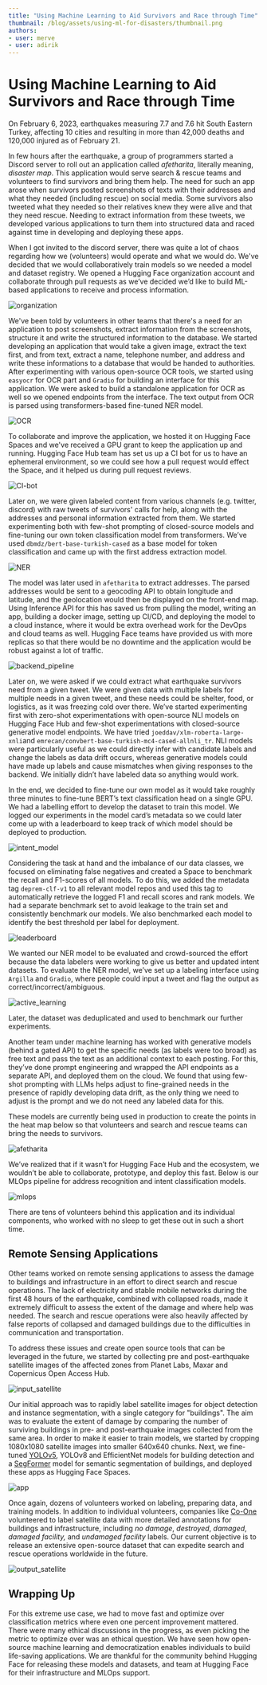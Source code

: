```yaml
---
title: "Using Machine Learning to Aid Survivors and Race through Time" 
thumbnail: /blog/assets/using-ml-for-disasters/thumbnail.png
authors:
- user: merve
- user: adirik
---
```


# Using Machine Learning to Aid Survivors and Race through Time

<!-- {blog_metadata} -->
<!-- {authors} -->

On February 6, 2023, earthquakes measuring 7.7 and 7.6 hit South Eastern Turkey, affecting 10 cities and resulting in more than 42,000 deaths and 120,000 injured as of February 21.

In few hours after the earthquake, a group of programmers started a Discord server to roll out an application called *afetharita*, literally meaning, *disaster map*. This application would serve search & rescue teams and volunteers to find survivors and bring them help. The need for such an app arose when survivors posted screenshots of texts with their addresses and what they needed (including rescue) on social media. Some survivors also tweeted what they needed so their relatives knew they were alive and that they need rescue. Needing to extract information from these tweets, we developed various applications to turn them into structured data and raced against time in developing and deploying these apps. 

When I got invited to the discord server, there was quite a lot of chaos regarding how we (volunteers) would operate and what we would do. We've decided that we would collaboratively train models so we needed a model and dataset registry. We opened a Hugging Face organization account and collaborate through pull requests as we’ve decided we’d like to build ML-based applications to receive and process information. 

![organization](https://huggingface.co/datasets/huggingface/documentation-images/resolve/main/disaster-assets/org.png)

We've been told by volunteers in other teams that there's a need for an application to post screenshots, extract information from the screenshots, structure it and write the structured information to the database. We started developing an application that would take a given image, extract the text first, and from text, extract a name, telephone number, and address and write these informations to a database that would be handed to authorities. After experimenting with various open-source OCR tools, we started using `easyocr` for OCR part and `Gradio` for building an interface for this application. We were asked to build a standalone application for OCR as well so we opened endpoints from the interface. The text output from OCR is parsed using transformers-based fine-tuned NER model. 

![OCR](https://huggingface.co/datasets/huggingface/documentation-images/resolve/main/disaster-assets/ocr-app.png)

To collaborate and improve the application, we hosted it on Hugging Face Spaces and we've received a GPU grant to keep the application up and running. Hugging Face Hub team has set us up a CI bot for us to have an ephemeral environment, so we could see how a pull request would effect the Space, and it helped us during pull request reviews. 

![CI-bot](https://huggingface.co/datasets/huggingface/documentation-images/resolve/main/disaster-assets/ci-bot.png)

Later on, we were given labeled content from various channels (e.g. twitter, discord) with raw tweets of survivors' calls for help, along with the addresses and personal information extracted from them. We started experimenting both with few-shot prompting of closed-source models and fine-tuning our own token classification model from transformers. We’ve used `dbmdz/bert-base-turkish-cased` as a base model for token classification and came up with the first address extraction model. 

![NER](https://huggingface.co/datasets/huggingface/documentation-images/resolve/main/disaster-assets/deprem-ner.png)

The model was later used in `afetharita` to extract addresses. The parsed addresses would be sent to a geocoding API to obtain longitude and latitude, and the geolocation would then be displayed on the front-end map. Using Inference API for this has saved us from pulling the model, writing an app, building a docker image, setting up CI/CD, and deploying the model to a cloud instance, where it would be extra overhead work for the DevOps and cloud teams as well. Hugging Face teams have provided us with more replicas so that there would be no downtime and the application would be robust against a lot of traffic.

![backend_pipeline](https://huggingface.co/datasets/huggingface/documentation-images/resolve/main/disaster-assets/production_pipeline.png)

Later on, we were asked if we could extract what earthquake survivors need from a given tweet. We were given data with multiple labels for multiple needs in a given tweet, and these needs could be shelter, food, or logistics, as it was freezing cold over there. We’ve started experimenting first with zero-shot experimentations with open-source NLI models on Hugging Face Hub and few-shot experimentations with closed-source generative model endpoints. We have tried `joeddav/xlm-roberta-large-xnli`and `emrecan/convbert-base-turkish-mc4-cased-allnli_tr`. NLI models were particularly useful as we could directly infer with candidate labels and change the labels as data drift occurs, whereas generative models could have made up labels and cause mismatches when giving responses to the backend. We initially didn’t have labeled data so anything would work.

In the end, we decided to fine-tune our own model as it would take roughly three minutes to fine-tune BERT’s text classification head on a single GPU. We had a labelling effort to develop the dataset to train this model. We logged our experiments in the model card’s metadata so we could later come up with a leaderboard to keep track of which model should be deployed to production. 

![intent_model](https://huggingface.co/datasets/huggingface/documentation-images/resolve/main/disaster-assets/model-repo.png)

Considering the task at hand and the imbalance of our data classes, we focused on eliminating false negatives and created a Space to benchmark the recall and F1-scores of all models. To do this, we added the metadata tag `deprem-clf-v1` to all relevant model repos and used this tag to automatically retrieve the logged F1 and recall scores and rank models. We had a separate benchmark set to avoid leakage to the train set and consistently benchmark our models. We also benchmarked each model to identify the best threshold per label for deployment.

![leaderboard](https://huggingface.co/datasets/huggingface/documentation-images/resolve/main/disaster-assets/leaderboard.png)

We wanted our NER model to be evaluated and crowd-sourced the effort because the data labelers were working to give us better and updated intent datasets. To evaluate the NER model, we’ve set up a labeling interface using `Argilla` and `Gradio`, where people could input a tweet and flag the output as correct/incorrect/ambiguous.

![active_learning](https://huggingface.co/datasets/huggingface/documentation-images/resolve/main/disaster-assets/active-learning.png)

Later, the dataset was deduplicated and used to benchmark our further experiments. 

Another team under machine learning has worked with generative models (behind a gated API) to get the specific needs (as labels were too broad) as free text and pass the text as an additional context to each posting. For this, they’ve done prompt engineering and wrapped the API endpoints as a separate API, and deployed them on the cloud. We found that using few-shot prompting with LLMs helps adjust to fine-grained needs in the presence of rapidly developing data drift, as the only thing we need to adjust is the prompt and we do not need any labeled data for this.

These models are currently being used in production to create the points in the heat map below so that volunteers and search and rescue teams can bring the needs to survivors. 

![afetharita](https://huggingface.co/datasets/huggingface/documentation-images/resolve/main/disaster-assets/afetharita.png)

We’ve realized that if it wasn’t for Hugging Face Hub and the ecosystem, we wouldn’t be able to collaborate, prototype, and deploy this fast. Below is our MLOps pipeline for address recognition and intent classification models. 

![mlops](https://huggingface.co/datasets/huggingface/documentation-images/resolve/main/disaster-assets/pipeline.png)

There are tens of volunteers behind this application and its individual components, who worked with no sleep to get these out in such a short time. 

## Remote Sensing Applications

Other teams worked on remote sensing applications to assess the damage to buildings and infrastructure in an effort to direct search and rescue operations. The lack of electricity and stable mobile networks during the first 48 hours of the earthquake, combined with collapsed roads, made it extremely difficult to assess the extent of the damage and where help was needed. The search and rescue operations were also heavily affected by false reports of collapsed and damaged buildings due to the difficulties in communication and transportation.

To address these issues and create open source tools that can be leveraged in the future, we started by collecting pre and post-earthquake satellite images of the affected zones from Planet Labs, Maxar and Copernicus Open Access Hub. 

![input_satellite](https://huggingface.co/datasets/huggingface/documentation-images/resolve/main/disaster-assets/output_satellite.png)

Our initial approach was to rapidly label satellite images for object detection and instance segmentation, with a single category for "buildings". The aim was to evaluate the extent of damage by comparing the number of surviving buildings in pre- and post-earthquake images collected from the same area. In order to make it easier to train models, we started by cropping 1080x1080 satellite images into smaller 640x640 chunks. Next, we fine-tuned  [YOLOv5](https://huggingface.co/spaces/deprem-ml/deprem_satellite_test), YOLOv8 and EfficientNet models for building detection and a [SegFormer](https://huggingface.co/spaces/deprem-ml/deprem_satellite_semantic_whu) model for semantic segmentation of buildings, and deployed these apps as Hugging Face Spaces. 

![app](https://huggingface.co/datasets/huggingface/documentation-images/resolve/main/disaster-assets/app.png)

Once again, dozens of volunteers worked on labeling, preparing data, and training models. In addition to individual volunteers, companies like [Co-One](https://co-one.co/) volunteered to label satellite data with more detailed annotations for buildings and infrastructure, including *no damage*, *destroyed*, *damaged*, *damaged facility,* and *undamaged facility* labels. Our current objective is to release an extensive open-source dataset that can expedite search and rescue operations worldwide in the future.

![output_satellite](https://huggingface.co/datasets/huggingface/documentation-images/resolve/main/disaster-assets/processed_satellite.jpeg)
## Wrapping Up

For this extreme use case, we had to move fast and optimize over classification metrics where even one percent improvement mattered. There were many ethical discussions in the progress, as even picking the metric to optimize over was an ethical question. We have seen how open-source machine learning and democratization enables individuals to build life-saving applications. 
We are thankful for the community behind Hugging Face for releasing these models and datasets, and team at Hugging Face for their infrastructure and MLOps support. 